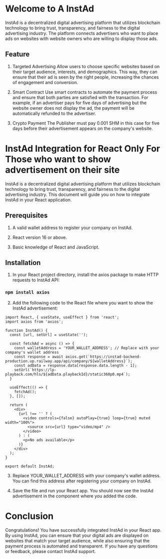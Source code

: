 # Welcome to A InstAd

InstAd is a decentralized digital advertising platform that utilizes blockchain technology to bring trust, transparency, and fairness to the digital advertising industry. The platform connects advertisers who want to place ads on websites with website owners who are willing to display those ads.

## Feature 

1. Targeted Advertising 
Allow users to choose specific websites based on their target audience, interests, and demographics. This way, they can ensure that their ad is seen by the right people, increasing the chances of engagement and conversion.

2. Smart Contract
Use smart contracts to automate the payment process and ensure that both parties are satisfied with the transaction. For example, if an advertiser pays for five days of advertising but the website owner does not display the ad, the payment will be automatically refunded to the advertiser.

3. Crypto Payment
The Publisher must pay 0.001 SHM in this case for five days before their advertisement appears on the company's website. 

# InstAd Integration for React Only For Those who want to show advertisement on their site

InstAd is a decentralized digital advertising platform that utilizes blockchain technology to bring trust, transparency, and fairness to the digital advertising industry. This document will guide you on how to integrate InstAd in your React application.

## Prerequisites
1. A valid wallet address to register your company on InstAd.

2. React version 16 or above.

3. Basic knowledge of React and JavaScript.


## Installation

1. In your React project directory, install the axios package to make HTTP requests to InstAd API:

### `npm install axios`

2. Add the following code to the React file where you want to show the InstAd advertisement:

``` 
import React, { useState, useEffect } from 'react';
import axios from 'axios';

function InstAd() {
  const [url, setUrl] = useState('');

  const fetchAd = async () => {
    const walletAddress = 'YOUR_WALLET_ADDRESS'; // Replace with your company's wallet address
    const response = await axios.get(`https://instad-backend-production.up.railway.app/api/company/${walletAddress}`);
    const adData = response.data[response.data.length - 1];
    setUrl(`https://lp-playback.com/hls/${adData.playbackId}/static360p0.mp4`);
  }

  useEffect(() => {
    fetchAd();
  }, []);

  return (
    <div>
      {url !== '' ? (
        <video controls={false} autoPlay={true} loop={true} muted width="100%">
          <source src={url} type="video/mp4" />
        </video>
      ) : (
        <p>No ads available</p>
      )}
    </div>
  );
}

export default InstAd;
```
 
3. Replace YOUR_WALLET_ADDRESS with your company's wallet address. You can find this address after registering your company on InstAd.

4. Save the file and run your React app. You should now see the InstAd advertisement in the component where you added the code.

# Conclusion

Congratulations! You have successfully integrated InstAd in your React app. By using InstAd, you can ensure that your digital ads are displayed on websites that match your target audience, while also ensuring that the payment process is automated and transparent. If you have any questions or feedback, please contact InstAd support.
